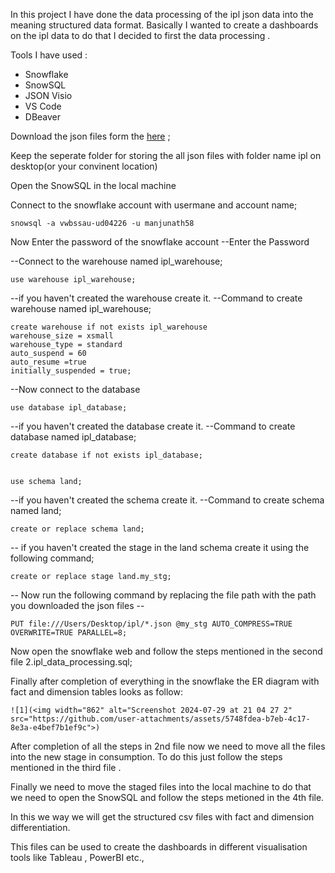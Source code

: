 In this project I  have done the data processing of the ipl json data into the meaning structured data format.
Basically I wanted to create a dashboards on the ipl data to do that I decided to first the data processing .

Tools I have used :
* Snowflake 
* SnowSQL
* JSON Visio
* VS Code
* DBeaver

Download the json files form the [here](https://cricsheet.org/downloads/ipl_male_json.zip) ;

Keep the seperate folder for storing the all json files with folder name ipl on desktop(or your convinent location)

Open the SnowSQL in the local machine 

Connect to the snowflake account with usermane and account name;


    snowsql -a vwbssau-ud04226 -u manjunath58

Now Enter the password of the snowflake account
--Enter the Password

--Connect to the warehouse named ipl_warehouse;

    use warehouse ipl_warehouse;

--if you haven't created the warehouse create it.
--Command to create warehouse named ipl_warehouse;

    create warehouse if not exists ipl_warehouse
    warehouse_size = xsmall
    warehouse_type = standard
    auto_suspend = 60
    auto_resume =true
    initially_suspended = true;


--Now connect to the database

    use database ipl_database;

--if you haven't created the database create it.
--Command to create database named ipl_database;

    create database if not exists ipl_database;


    use schema land;

--if you haven't created the schema create it.
--Command to create schema named land;

    create or replace schema land;

-- if you haven't created the stage in the land schema create it using the following command;

    create or replace stage land.my_stg;

-- Now run the following command by replacing the file path with the path you downloaded the json files --

    PUT file:///Users/Desktop/ipl/*.json @my_stg AUTO_COMPRESS=TRUE OVERWRITE=TRUE PARALLEL=8;


Now open the snowflake web and follow the steps mentioned in the second file 2.ipl_data_processing.sql;

Finally after completion of everything in the snowflake the ER diagram with fact and dimension tables looks as follow:

    ![1](<img width="862" alt="Screenshot 2024-07-29 at 21 04 27 2" src="https://github.com/user-attachments/assets/5748fdea-b7eb-4c17-8e3a-e4bef7b1ef9c">)

After completion of all the steps in 2nd file now we need to move all the files into the new stage in consumption.
To do this just follow the steps mentioned in the third file .

Finally we need to move the staged files into the local machine to do that we need to open the SnowSQL and follow the steps metioned in the 4th file.

In this we way we will get the structured csv files with fact and dimension differentiation. 

This files can be used to create the dashboards in different visualisation tools like Tableau , PowerBI etc.,

